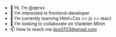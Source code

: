 - 👋 Hi, I’m @qerxx
- 👀 I’m interested in frontend-developer
- 🌱 I’m currently learning Html+Css >> js >> react
- 💞️ I’m looking to collaborate on Vladelen Minin
- 📫 How to reach me ijojo1703@gmail.com

<!---
qerxx/qerxx is a ✨ special ✨ repository because its `README.md` (this file) appears on your GitHub profile.
You can click the Preview link to take a look at your changes.
--->
